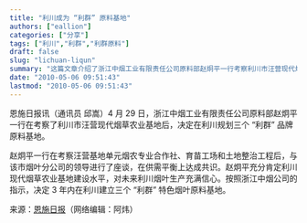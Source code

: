 ```yaml
---
title: "利川成为 “利群” 原料基地"
authors: ["eallion"]
categories: ["分享"]
tags: ["利川","利群","利群原料"]
draft: false
slug: "lichuan-liqun"
summary: "这篇文章介绍了浙江中烟工业有限责任公司原料部赵炯平一行考察利川市汪营现代烟草农业基地的情况。赵炯平决定在利川规划三个“利群”品牌原料基地，并与该市烟叶分公司达成了共识。根据浙江中烟公司的指示，将在3年内在利川建立三个“利群”特色烟叶原料基地。"
date: "2010-05-06 09:51:43"
lastmod: "2010-05-06 09:51:43"
---
```


恩施日报讯（通讯员 邱嵩）4 月 29 日，浙江中烟工业有限责任公司原料部赵炯平一行在考察了利川市汪营现代烟草农业基地后，决定在利川规划三个 “利群” 品牌原料基地。

赵炯平一行在考察汪营基地单元烟农专业合作社、育苗工场和土地整治工程后，与该市烟叶分公司的领导进行了座谈，在供需平衡上达成共识。赵炯平充分肯定利川现代烟草农业基地建设水平，对未来利川烟叶生产充满信心。按照浙江中烟公司的指示，决定 3 年内在利川建立三个 “利群” 特色烟叶原料基地。

来源：[恩施日报](http://www.enshi.cn/20100429/ca178311.htm)（网络编辑：阿炜）
